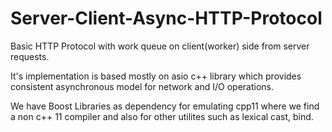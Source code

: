 # Server-Client-Async-HTTP-Protocol

Basic HTTP Protocol with work queue on client(worker) side from server requests.

It's implementation is based mostly on asio c++ library which provides consistent asynchronous model for network and I/O operations.

We have Boost Libraries as dependency for emulating cpp11 where we find a non c++ 11 compiler and also for other utilites such as lexical cast, bind.
